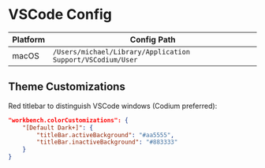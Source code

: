 # VSCode Config

| Platform 		| Config Path 	|
| ---			| ---			|
| macOS | `/Users/michael/Library/Application Support/VSCodium/User` |

## Theme Customizations

Red titlebar to distinguish VSCode windows (Codium preferred):

```json
"workbench.colorCustomizations": {
	"[Default Dark+]": {
		"titleBar.activeBackground": "#aa5555",
		"titleBar.inactiveBackground": "#883333"
	}
}
```

